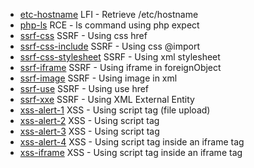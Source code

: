 
- [etc-hostname](https://github.com/edoardottt/secfiles/blob/main/web/svg/etc-hostname.svg) LFI - Retrieve /etc/hostname
- [php-ls](https://github.com/edoardottt/secfiles/blob/main/web/svg/php-ls.svg) RCE - ls command using php expect
- [ssrf-css](https://github.com/edoardottt/secfiles/blob/main/web/svg/ssrf-css.svg) SSRF - Using css href
- [ssrf-css-include](https://github.com/edoardottt/secfiles/blob/main/web/svg/ssrf-css-include.svg) SSRF - Using css @import
- [ssrf-css-stylesheet](https://github.com/edoardottt/secfiles/blob/main/web/svg/ssrf-css-stylesheet.svg) SSRF - Using xml stylesheet
- [ssrf-iframe](https://github.com/edoardottt/secfiles/blob/main/web/svg/ssrf-iframe.svg) SSRF - Using iframe in foreignObject
- [ssrf-image](https://github.com/edoardottt/secfiles/blob/main/web/svg/ssrf-image.svg) SSRF - Using image in xml
- [ssrf-use](https://github.com/edoardottt/secfiles/blob/main/web/svg/ssrf-use.svg) SSRF - Using use href
- [ssrf-xxe](https://github.com/edoardottt/secfiles/blob/main/web/svg/ssrf-xxe.svg) SSRF - Using XML External Entity
- [xss-alert-1](https://github.com/edoardottt/secfiles/blob/main/web/svg/xss-alert-1.svg) XSS - Using script tag (file upload)
- [xss-alert-2](https://github.com/edoardottt/secfiles/blob/main/web/svg/xss-alert-2.svg) XSS - Using script tag
- [xss-alert-3](https://github.com/edoardottt/secfiles/blob/main/web/svg/xss-alert-3.svg) XSS - Using script tag
- [xss-alert-4](https://github.com/edoardottt/secfiles/blob/main/web/svg/xss-alert-4.svg) XSS - Using script tag inside an iframe tag
- [xss-iframe](https://github.com/edoardottt/secfiles/blob/main/web/svg/xss-iframe.svg) XSS - Using script tag inside an iframe tag
